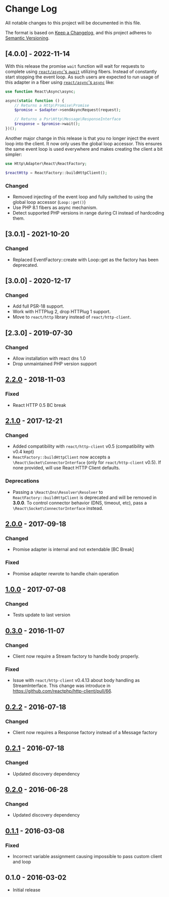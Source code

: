 # Change Log


All notable changes to this project will be documented in this file.

The format is based on [Keep a Changelog](https://keepachangelog.com/en/1.0.0/),
and this project adheres to [Semantic Versioning](https://semver.org/spec/v2.0.0.html).

## [4.0.0] - 2022-11-14

With this release the promise `wait` function will wait for requests to complete using
[`react/async`'s `await`](https://reactphp.org/async/#await) utilizing fibers. Instead of constantly
start stopping the event loop. As such users are expected to run usage of this adapter in a fiber using
[`react/async`'s `async`](https://reactphp.org/async/#async) like:

```php
use function React\Async\async;

async(static function () {
    // Returns a Http\Promise\Promise
    $promise = $adapter->sendAsyncRequest(request);

    // Returns a Psr\Http\Message\ResponseInterface
    $response = $promise->wait();
})();
```

Another major change in this release is that you no longer inject the event loop into the client. It now
only uses the global loop accessor. This ensures the same event loop is used everywhere and makes creating
the client a bit simpler:

```php
use Http\Adapter\React\ReactFactory;

$reactHttp = ReactFactory::buildHttpClient();
```

### Changed

- Removed injecting of the event loop and fully switched to using the global loop accessor (`Loop::get()`)
- Use PHP 8.1 fibers as async mechanism.
- Detect supported PHP versions in range during CI instead of hardcoding them.

## [3.0.1] - 2021-10-20

### Changed

- Replaced EventFactory::create with Loop::get as the factory has been deprecated.

## [3.0.0] - 2020-12-17

### Changed

- Add full PSR-18 support.
- Work with HTTPlug 2, drop HTTPlug 1 support.
- Move to `react/http` library instead of `react/http-client`.

## [2.3.0] - 2019-07-30

### Changed

- Allow installation with react dns 1.0
- Drop unmaintained PHP version support

## [2.2.0] - 2018-11-03

### Fixed

- React HTTP 0.5 BC break


## [2.1.0] - 2017-12-21

### Changed

- Added compatibility with `react/http-client` v0.5 (compatibility with v0.4 kept)
- `ReactFactory::buildHttpClient` now accepts a `\React\Socket\ConnectorInterface` (only for `react/http-client` v0.5).
If none provided, will use React HTTP Client defaults.

### Deprecations
- Passing a `\React\Dns\Resolver\Resolver` to `ReactFactory::buildHttpClient` is deprecated and will be removed in **3.0.0**.
To control connector behavior (DNS, timeout, etc), pass a `\React\Socket\ConnectorInterface` instead.


## [2.0.0] - 2017-09-18

### Changed

- Promise adapter is internal and not extendable [BC Break]

### Fixed

- Promise adapter rewrote to handle chain operation


## [1.0.0] - 2017-07-08

### Changed

- Tests update to last version


## [0.3.0] - 2016-11-07

### Changed

- Client now require a Stream factory to handle body properly.

### Fixed

- Issue with `react/http-client` v0.4.13 about body handling as StreamInterface.
This change was introduce in https://github.com/reactphp/http-client/pull/66.


## [0.2.2] - 2016-07-18

### Changed

- Client now requires a Response factory instead of a Message factory


## [0.2.1] - 2016-07-18

### Changed

- Updated discovery dependency


## [0.2.0] - 2016-06-28

### Changed

- Updated discovery dependency


## [0.1.1] - 2016-03-08

### Fixed

- Incorrect variable assignment causing impossible to pass custom client and loop


## 0.1.0 - 2016-03-02

- Initial release


[Unreleased]: https://github.com/php-http/react-adapter/compare/v2.2.0...HEAD
[2.2.0]: https://github.com/php-http/react-adapter/compare/2.1.0...v2.2.0
[2.1.0]: https://github.com/php-http/react-adapter/compare/v2.0.0...2.1.0
[2.0.0]: https://github.com/php-http/react-adapter/compare/1.0.0...v2.0.0
[1.0.0]: https://github.com/php-http/react-adapter/compare/v0.3.0...1.0.0
[0.3.0]: https://github.com/php-http/react-adapter/compare/v0.2.2...v0.3.0
[0.2.2]: https://github.com/php-http/react-adapter/compare/v0.2.1...v0.2.2
[0.2.1]: https://github.com/php-http/react-adapter/compare/v0.2.0...v0.2.1
[0.2.0]: https://github.com/php-http/react-adapter/compare/v0.1.1...v0.2.0
[0.1.1]: https://github.com/php-http/react-adapter/compare/v0.1.0...v0.1.1
